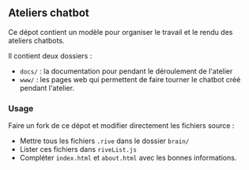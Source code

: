 ## Ateliers chatbot

Ce dépot contient un modèle pour organiser le travail et le rendu des ateliers chatbots.

Il contient deux dossiers :

- `docs/` : la documentation pour pendant le déroulement de l'atelier
- `www/` : les pages web qui permettent de faire tourner le chatbot créé pendant l'atelier.

### Usage

Faire un fork de ce dépot et modifier directement les fichiers source :

- Mettre tous les fichiers `.rive` dans le dossier `brain/`
- Lister ces fichiers dans `riveList.js`
- Compléter `index.html` et `about.html` avec les bonnes informations.
